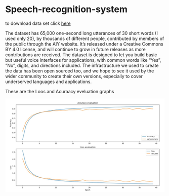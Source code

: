 # Speech-recognition-system

to download data set click [here](https://ai.googleblog.com/2017/08/launching-speech-commands-dataset.html)

The dataset has 65,000 one-second long utterances of 30 short words (I used only 20), by thousands of different people, contributed by members of the public through the AIY website. It’s released under a Creative Commons BY 4.0 license, and will continue to grow in future releases as more contributions are received. The dataset is designed to let you build basic but useful voice interfaces for applications, with common words like “Yes”, “No”, digits, and directions included. The infrastructure we used to create the data has been open sourced too, and we hope to see it used by the wider community to create their own versions, especially to cover underserved languages and applications.

These are the Loos and Acuraacy eveluation graphs

![alt text](fig1.JPG)